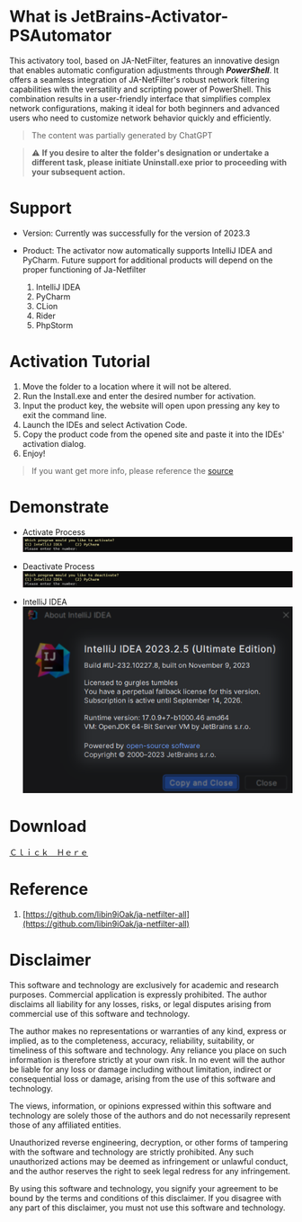 # What is JetBrains-Activator-PSAutomator
This activatory tool, based on JA-NetFilter, features an innovative design that enables automatic configuration adjustments through ***PowerShell***. It offers a seamless integration of JA-NetFilter's robust network filtering capabilities with the versatility and scripting power of PowerShell. This combination results in a user-friendly interface that simplifies complex network configurations, making it ideal for both beginners and advanced users who need to customize network behavior quickly and efficiently.
> The content was partially generated by ChatGPT

> :warning: **If you desire to alter the folder's designation or undertake a different task, please initiate Uninstall.exe prior to proceeding with your subsequent action.**

# Support
- Version: Currently was successfully for the version of 2023.3 

- Product: The activator now automatically supports IntelliJ IDEA and PyCharm. Future support for additional products will depend on the proper functioning of Ja-Netfilter
  1. IntelliJ IDEA
  2. PyCharm
  3. CLion
  4. Rider
  5. PhpStorm

# Activation Tutorial
1. Move the folder to a location where it will not be altered.
2. Run the Install.exe and enter the desired number for activation.
3. Input the product key, the website will open upon pressing any key to exit the command line.
4. Launch the IDEs and select Activation Code.
5. Copy the product code from the opened site and paste it into the IDEs' activation dialog.
6. Enjoy!
> If you want get more info, please reference the [source](#Reference)

# Demonstrate
- Activate Process
![Activate Demo](./activate.png)

- Deactivate Process
![Deactivate Demo](./deactivate.png)

- IntelliJ IDEA
![IntelliJ IDEA](./idea.png)

# Download
[Ｃｌｉｃｋ　Ｈｅｒｅ](https://github.com/Clyde2034/JetBrains-Activator-PSAutomator/releases)

# Reference
1. [https://github.com/libin9iOak/ja-netfilter-all](https://github.com/libin9iOak/ja-netfilter-all)

# Disclaimer
This software and technology are exclusively for academic and research purposes. Commercial application is expressly prohibited. The author disclaims all liability for any losses, risks, or legal disputes arising from commercial use of this software and technology.

The author makes no representations or warranties of any kind, express or implied, as to the completeness, accuracy, reliability, suitability, or timeliness of this software and technology. Any reliance you place on such information is therefore strictly at your own risk. In no event will the author be liable for any loss or damage including without limitation, indirect or consequential loss or damage, arising from the use of this software and technology.

The views, information, or opinions expressed within this software and technology are solely those of the authors and do not necessarily represent those of any affiliated entities.

Unauthorized reverse engineering, decryption, or other forms of tampering with the software and technology are strictly prohibited. Any such unauthorized actions may be deemed as infringement or unlawful conduct, and the author reserves the right to seek legal redress for any infringement.

By using this software and technology, you signify your agreement to be bound by the terms and conditions of this disclaimer. If you disagree with any part of this disclaimer, you must not use this software and technology.
